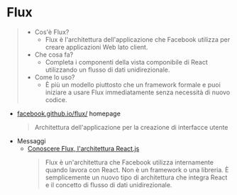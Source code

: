 # Flux


> - Cos'è Flux?
> 	- Flux è l'architettura dell'applicazione che Facebook utilizza per creare applicazioni Web lato client.
> - Che cosa fa?
> 	- Completa i componenti della vista componibile di React utilizzando un flusso di dati unidirezionale.
> - Come lo uso?
> 	- È più un modello piuttosto che un framework formale e puoi iniziare a usare Flux immediatamente senza necessità di nuovo codice.

- [facebook.github.io/flux/](https://facebook.github.io/flux/) homepage
	> Architettura dell'applicazione per la creazione di interfacce utente
- Messaggi
	- [Conoscere Flux, l'architettura React.js](https://scotch.io/tutorials/getting-to-know-flux-the-react-js-architecture)
		> Flux è un'architettura che Facebook utilizza internamente quando lavora con React. Non è un framework o una libreria. È semplicemente un nuovo tipo di architettura che integra React e il concetto di flusso di dati unidirezionale.
